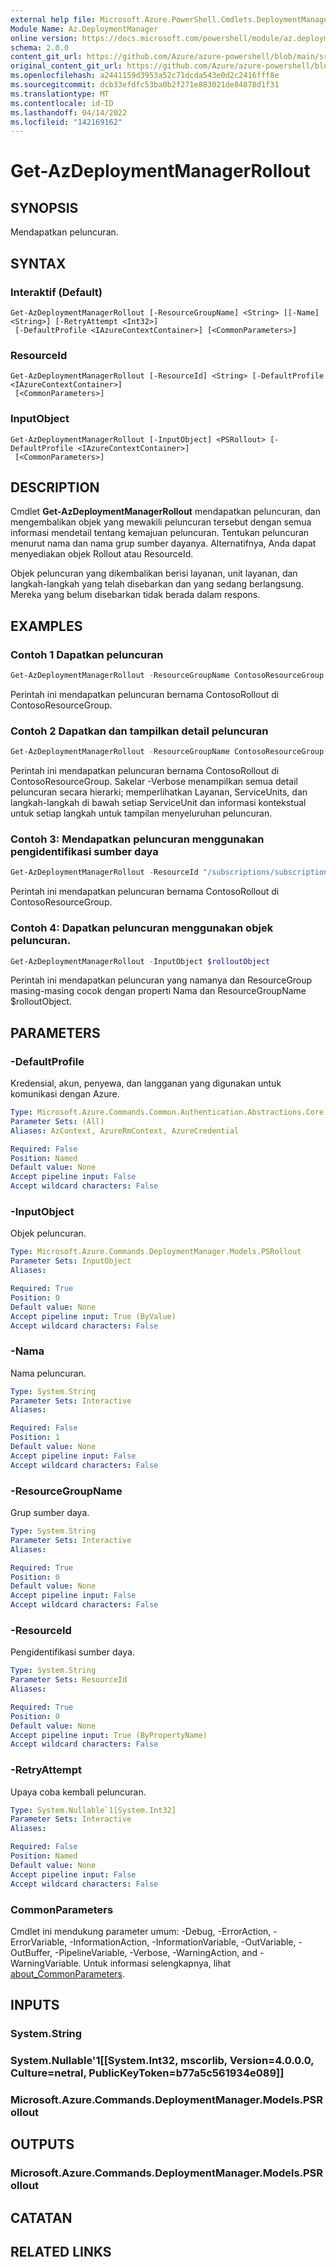 ```yaml
---
external help file: Microsoft.Azure.PowerShell.Cmdlets.DeploymentManager.dll-Help.xml
Module Name: Az.DeploymentManager
online version: https://docs.microsoft.com/powershell/module/az.deploymentmanager/get-azdeploymentmanagerrollout
schema: 2.0.0
content_git_url: https://github.com/Azure/azure-powershell/blob/main/src/DeploymentManager/DeploymentManager/help/Get-AzDeploymentManagerRollout.md
original_content_git_url: https://github.com/Azure/azure-powershell/blob/main/src/DeploymentManager/DeploymentManager/help/Get-AzDeploymentManagerRollout.md
ms.openlocfilehash: a2441159d3953a52c71dcda543e0d2c2416fff8e
ms.sourcegitcommit: dcb33efdfc53ba0b2f271e883021de84878d1f31
ms.translationtype: MT
ms.contentlocale: id-ID
ms.lasthandoff: 04/14/2022
ms.locfileid: "142169162"
---
```

# Get-AzDeploymentManagerRollout

## SYNOPSIS
Mendapatkan peluncuran.

## SYNTAX

### Interaktif (Default)
```
Get-AzDeploymentManagerRollout [-ResourceGroupName] <String> [[-Name] <String>] [-RetryAttempt <Int32>]
 [-DefaultProfile <IAzureContextContainer>] [<CommonParameters>]
```

### ResourceId
```
Get-AzDeploymentManagerRollout [-ResourceId] <String> [-DefaultProfile <IAzureContextContainer>]
 [<CommonParameters>]
```

### InputObject
```
Get-AzDeploymentManagerRollout [-InputObject] <PSRollout> [-DefaultProfile <IAzureContextContainer>]
 [<CommonParameters>]
```

## DESCRIPTION
Cmdlet **Get-AzDeploymentManagerRollout** mendapatkan peluncuran, dan mengembalikan objek yang mewakili peluncuran tersebut dengan semua informasi mendetail tentang kemajuan peluncuran.
Tentukan peluncuran menurut nama dan nama grup sumber dayanya. Alternatifnya, Anda dapat menyediakan objek Rollout atau ResourceId.

Objek peluncuran yang dikembalikan berisi layanan, unit layanan, dan langkah-langkah yang telah disebarkan dan yang sedang berlangsung. Mereka yang belum disebarkan tidak berada dalam respons.

## EXAMPLES

### Contoh 1 Dapatkan peluncuran
```powershell
Get-AzDeploymentManagerRollout -ResourceGroupName ContosoResourceGroup -Name ContosoRollout
```

Perintah ini mendapatkan peluncuran bernama ContosoRollout di ContosoResourceGroup. 

### Contoh 2 Dapatkan dan tampilkan detail peluncuran
```powershell
Get-AzDeploymentManagerRollout -ResourceGroupName ContosoResourceGroup -Name ContosoRollout -Verbose
```

Perintah ini mendapatkan peluncuran bernama ContosoRollout di ContosoResourceGroup. Sakelar -Verbose menampilkan semua detail peluncuran secara hierarki; memperlihatkan Layanan, ServiceUnits, dan langkah-langkah di bawah setiap ServiceUnit dan informasi kontekstual untuk setiap langkah untuk tampilan menyeluruhan peluncuran.

### Contoh 3: Mendapatkan peluncuran menggunakan pengidentifikasi sumber daya
```powershell
Get-AzDeploymentManagerRollout -ResourceId "/subscriptions/subscriptionId/resourcegroups/ContosoResourceGroup/providers/Microsoft.DeploymentManager/rollouts/ContosoRollout"
```

Perintah ini mendapatkan peluncuran bernama ContosoRollout di ContosoResourceGroup.

### Contoh 4: Dapatkan peluncuran menggunakan objek peluncuran.
```powershell
Get-AzDeploymentManagerRollout -InputObject $rolloutObject
```

Perintah ini mendapatkan peluncuran yang namanya dan ResourceGroup masing-masing cocok dengan properti Nama dan ResourceGroupName $rolloutObject.

## PARAMETERS

### -DefaultProfile
Kredensial, akun, penyewa, dan langganan yang digunakan untuk komunikasi dengan Azure.

```yaml
Type: Microsoft.Azure.Commands.Common.Authentication.Abstractions.Core.IAzureContextContainer
Parameter Sets: (All)
Aliases: AzContext, AzureRmContext, AzureCredential

Required: False
Position: Named
Default value: None
Accept pipeline input: False
Accept wildcard characters: False
```

### -InputObject
Objek peluncuran.

```yaml
Type: Microsoft.Azure.Commands.DeploymentManager.Models.PSRollout
Parameter Sets: InputObject
Aliases:

Required: True
Position: 0
Default value: None
Accept pipeline input: True (ByValue)
Accept wildcard characters: False
```

### -Nama
Nama peluncuran.

```yaml
Type: System.String
Parameter Sets: Interactive
Aliases:

Required: False
Position: 1
Default value: None
Accept pipeline input: False
Accept wildcard characters: False
```

### -ResourceGroupName
Grup sumber daya.

```yaml
Type: System.String
Parameter Sets: Interactive
Aliases:

Required: True
Position: 0
Default value: None
Accept pipeline input: False
Accept wildcard characters: False
```

### -ResourceId
Pengidentifikasi sumber daya.

```yaml
Type: System.String
Parameter Sets: ResourceId
Aliases:

Required: True
Position: 0
Default value: None
Accept pipeline input: True (ByPropertyName)
Accept wildcard characters: False
```

### -RetryAttempt
Upaya coba kembali peluncuran.

```yaml
Type: System.Nullable`1[System.Int32]
Parameter Sets: Interactive
Aliases:

Required: False
Position: Named
Default value: None
Accept pipeline input: False
Accept wildcard characters: False
```

### CommonParameters
Cmdlet ini mendukung parameter umum: -Debug, -ErrorAction, -ErrorVariable, -InformationAction, -InformationVariable, -OutVariable, -OutBuffer, -PipelineVariable, -Verbose, -WarningAction, and -WarningVariable. Untuk informasi selengkapnya, lihat [about_CommonParameters](http://go.microsoft.com/fwlink/?LinkID=113216).

## INPUTS

### System.String

### System.Nullable'1[[System.Int32, mscorlib, Version=4.0.0.0, Culture=netral, PublicKeyToken=b77a5c561934e089]]

### Microsoft.Azure.Commands.DeploymentManager.Models.PSRollout

## OUTPUTS

### Microsoft.Azure.Commands.DeploymentManager.Models.PSRollout

## CATATAN

## RELATED LINKS
